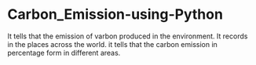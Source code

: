# Carbon_Emission-using-Python
It tells that the emission of varbon produced in the environment.
It records in the places across the world.
it tells that the carbon emission in percentage form in different areas.
